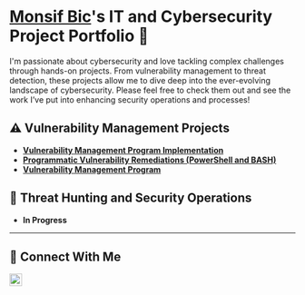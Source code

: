 # <a href="https://www.linkedin.com/in/monsif-bichara-572124240/">Monsif Bic</a>'s IT and Cybersecurity Project Portfolio 🔐

I'm passionate about cybersecurity and love tackling complex challenges through hands-on projects. From vulnerability management to threat detection, these projects allow me to dive deep into the ever-evolving landscape of cybersecurity. Please feel free to check them out and see the work I’ve put into enhancing security operations and processes!


## ⚠️ Vulnerability Management Projects

- **[Vulnerability Management Program Implementation](https://github.com/CefBic/vulnerability-management-program)**
- **[Programmatic Vulnerability Remediations (PowerShell and BASH)](https://github.com/CefBic/programmatic-vulnerability-remediations)**
- **[Vulnerability Management Program](https://github.com/Cefbic/vuln-scanner-project)**

## 🚨 Threat Hunting and Security Operations

- **In Progress**

<hr/>

## 🤳 Connect With Me

[<img align="left" alt="___________ | LinkedIn" width="22px" src="https://www.linkedin.com/in/monsif-bichara-572124240/" />][linkedin]

[linkedin]: https://linkedin.com/in/___________

<!--
<img width="35" alt="image" src="https://github.com/user-attachments/assets/2f41c7cd-5ea8-4475-b451-a37161b6c3fb"> 
<img width="35" alt="image" src="https://github.com/user-attachments/assets/77649969-9910-4994-8b96-74a116cfb2a8">
-->
